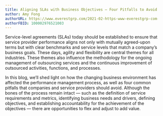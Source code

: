 ```yaml
---
title: Aligning SLAs with Business Objectives – Four Pitfalls to Avoid
author: Amy Fong
authorURL: https://www.everestgrp.com/2021-02-https-www-everestgrp-com-2021-02-aligning-slas-with-business-objectives-four-pitfalls-to-avoid-blog-html-.html
authorFBID: 100002976521003
---
```


Service-level agreements (SLAs) today should be established to ensure that service provider performance aligns not only with mutually agreed-upon terms but with clear benchmarks and service levels that match a company’s business goals. These days, agility and flexibility are central themes for all industries. These themes also influence the methodology for the ongoing management of outsourcing services and the continuous improvement of outsourced activities, functions, and processes.

In this blog, we’ll shed light on how the changing business environment has affected the performance management process, as well as four common pitfalls that companies and service providers should avoid. Although the bones of the process remain intact — such as the definition of service requirements and metrics, identifying business needs and drivers, defining objectives, and establishing accountability for the achievement of the objectives — there are opportunities to flex and adjust to add value.
